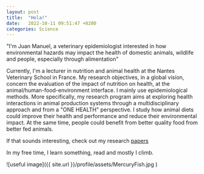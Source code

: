 ```yaml
---
layout: post
title:  "Hola!"
date:   2022-10-11 09:51:47 +0200
categories: Science
---
```


"I'm Juan Manuel, a veterinary epidemiologist interested in how environmental hazards may impact the health of domestic animals, wildlife and people, especially through alimentation"

Currently, I'm a lecturer in nutrition and animal health at the Nantes Veterinary School in France. My research objectives, in a global vision, concern the evaluation of the impact of nutrition on health, at the animal/human-food-environment interface. I mainly use epidemiological methods. More specifically, my research program aims at exploring health interactions in animal production systems through a multidisciplinary approach and from a "ONE HEALTH" perspective. I study how animal diets could improve their health and performance and reduce their environmental impact. At the same time, people could benefit from better quality food from better fed animals.

If that sounds interesting, check out my research [papers](assets/JDS17_ARIZA-JM.pdf )

In my free time, I learn something, read and mostly I climb.

![useful image]({{ site.url }}/profile/assets/MercuryFish.jpg )

